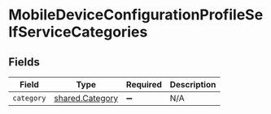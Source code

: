 # MobileDeviceConfigurationProfileSelfServiceCategories


## Fields

| Field                                              | Type                                               | Required                                           | Description                                        |
| -------------------------------------------------- | -------------------------------------------------- | -------------------------------------------------- | -------------------------------------------------- |
| `category`                                         | [shared.Category](../../models/shared/category.md) | :heavy_minus_sign:                                 | N/A                                                |